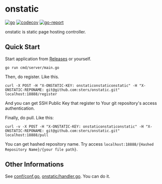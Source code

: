 # onstatic

[![go](https://github.com/sters/onstatic/workflows/Go/badge.svg)](https://github.com/sters/onstatic/actions?query=workflow%3AGo)
[![codecov](https://codecov.io/gh/sters/onstatic/branch/master/graph/badge.svg)](https://codecov.io/gh/sters/onstatic)
[![go-report](https://goreportcard.com/badge/github.com/sters/onstatic)](https://goreportcard.com/report/github.com/sters/onstatic)


onstatic is static page hosting controller.

## Quick Start

Start application from [Releases](https://github.com/sters/onstatic/releases) or yourself.
```
go run cmd/server/main.go
```

Then, do register. Like this.
```
curl -X POST -H "X-ONSTATIC-KEY: onstaticonstaticonstatic" -H "X-ONSTATIC-REPONAME: git@github.com:sters/onstatic.git" localhost:18888/register
```
And you can get SSH Public Key that register to Your git repository's access authentication.

Finally, do pull. Like this:
```
curl -v -X POST -H "X-ONSTATIC-KEY: onstaticonstaticonstatic" -H "X-ONSTATIC-REPONAME: git@github.com:sters/onstatic.git" localhost:18888/pull
```
You can get hashed repository name. Try access `localhost:18888/{Hashed Repository Name}/{your file path}`.



## Other Informations

See [conf/conf.go](conf/conf.go), [onstatic/handler.go](onstatic/handler.go). You can do it.

